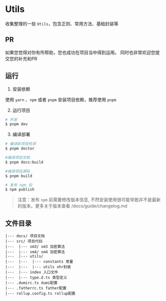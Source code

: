 # Utils

收集整理的一些 `Utils`，包含正则、常用方法、基础封装等 

## PR

如果您觉得对你有所帮助，您也成功在项目当中得到运用。 同时也非常欢迎您提交您的补充和PR


## 运行

1. 安装依赖

使用 `yarn` 、`npm` 或者 `pnpm` 安装项目依赖，推荐使用 `pnpm`

2. 运行项目

```bash
# 开发
$ pnpm dev
```

3. 编译部署

```bash
# 编译前项目检测
$ pnpm doctor

#编译项目文档
$ pnpm docs:build

#编译项目源码
$ pnpm build

# 发布 npm 包
$ npm publish
```

> 注意：发布 `npm` 前需要修改版本信息, 不然安装使用很可能导致并不是最新的版本。更多关于版本查看 /docs/guide/changelog.md

## 文件目录

```tree
|--- docs/ 项目文档
|--- src/ 项目代码
|---  |--- sm3/ sm3 加密算法
|---  |--- sm4/ sm4 加密算法
|---  |--- utils/
|---  |---  |--- constants 常量
|---  |---  |--- utils xhr封装
|---  |--- index 入口文件
|---  |--- type.d.ts 类型定义
|--- .dumirc.ts dumi配置
|--- .fatherrc.ts father配置
|--- rollup.config.ts rollup配置
```
